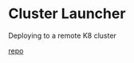 # Cluster Launcher
Deploying to a remote K8 cluster

[repo](https://github.com/shapeshift/cluster-launcher)



